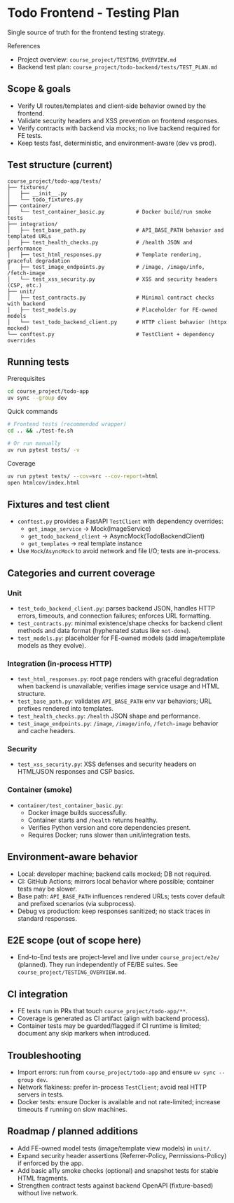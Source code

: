 # Todo Frontend - Testing Plan

Single source of truth for the frontend testing strategy.

References
- Project overview: `course_project/TESTING_OVERVIEW.md`
- Backend test plan: `course_project/todo-backend/tests/TEST_PLAN.md`

## Scope & goals
- Verify UI routes/templates and client-side behavior owned by the frontend.
- Validate security headers and XSS prevention on frontend responses.
- Verify contracts with backend via mocks; no live backend required for FE tests.
- Keep tests fast, deterministic, and environment-aware (dev vs prod).

## Test structure (current)
```
course_project/todo-app/tests/
├── fixtures/
│   ├── __init__.py
│   └── todo_fixtures.py
├── container/
│   └── test_container_basic.py          # Docker build/run smoke tests
├── integration/
│   ├── test_base_path.py                # API_BASE_PATH behavior and templated URLs
│   ├── test_health_checks.py            # /health JSON and performance
│   ├── test_html_responses.py           # Template rendering, graceful degradation
│   ├── test_image_endpoints.py          # /image, /image/info, /fetch-image
│   └── test_xss_security.py             # XSS and security headers (CSP, etc.)
├── unit/
│   ├── test_contracts.py                # Minimal contract checks with backend
│   ├── test_models.py                   # Placeholder for FE-owned models
│   └── test_todo_backend_client.py      # HTTP client behavior (httpx mocked)
└── conftest.py                          # TestClient + dependency overrides
```

## Running tests
Prerequisites
```bash
cd course_project/todo-app
uv sync --group dev
```

Quick commands
```bash
# Frontend tests (recommended wrapper)
cd .. && ./test-fe.sh

# Or run manually
uv run pytest tests/ -v
```

Coverage
```bash
uv run pytest tests/ --cov=src --cov-report=html
open htmlcov/index.html
```

## Fixtures and test client
- `conftest.py` provides a FastAPI `TestClient` with dependency overrides:
  - `get_image_service` → Mock(ImageService)
  - `get_todo_backend_client` → AsyncMock(TodoBackendClient)
  - `get_templates` → real template instance
- Use `Mock`/`AsyncMock` to avoid network and file I/O; tests are in-process.

## Categories and current coverage

### Unit
- `test_todo_backend_client.py`: parses backend JSON, handles HTTP errors, timeouts, and connection failures; enforces URL formatting.
- `test_contracts.py`: minimal existence/shape checks for backend client methods and data format (hyphenated status like `not-done`).
- `test_models.py`: placeholder for FE-owned models (add image/template models as they evolve).

### Integration (in-process HTTP)
- `test_html_responses.py`: root page renders with graceful degradation when backend is unavailable; verifies image service usage and HTML structure.
- `test_base_path.py`: validates `API_BASE_PATH` env var behaviors; URL prefixes rendered into templates.
- `test_health_checks.py`: `/health` JSON shape and performance.
- `test_image_endpoints.py`: `/image`, `/image/info`, `/fetch-image` behavior and cache headers.

### Security
- `test_xss_security.py`: XSS defenses and security headers on HTML/JSON responses and CSP basics.

### Container (smoke)
- `container/test_container_basic.py`:
  - Docker image builds successfully.
  - Container starts and `/health` returns healthy.
  - Verifies Python version and core dependencies present.
  - Requires Docker; runs slower than unit/integration tests.

## Environment-aware behavior
- Local: developer machine; backend calls mocked; DB not required.
- CI: GitHub Actions; mirrors local behavior where possible; container tests may be slower.
- Base path: `API_BASE_PATH` influences rendered URLs; tests cover default and prefixed scenarios (via subprocess).
- Debug vs production: keep responses sanitized; no stack traces in standard responses.

## E2E scope (out of scope here)
- End-to-End tests are project-level and live under `course_project/e2e/` (planned). They run independently of FE/BE suites. See `course_project/TESTING_OVERVIEW.md`.

## CI integration
- FE tests run in PRs that touch `course_project/todo-app/**`.
- Coverage is generated as CI artifact (align with backend process).
- Container tests may be guarded/flagged if CI runtime is limited; document any skip markers when introduced.

## Troubleshooting
- Import errors: run from `course_project/todo-app` and ensure `uv sync --group dev`.
- Network flakiness: prefer in-process `TestClient`; avoid real HTTP servers in tests.
- Docker tests: ensure Docker is available and not rate-limited; increase timeouts if running on slow machines.

## Roadmap / planned additions
- Add FE-owned model tests (image/template view models) in `unit/`.
- Expand security header assertions (Referrer-Policy, Permissions-Policy) if enforced by the app.
- Add basic a11y smoke checks (optional) and snapshot tests for stable HTML fragments.
- Strengthen contract tests against backend OpenAPI (fixture-based) without live network.
